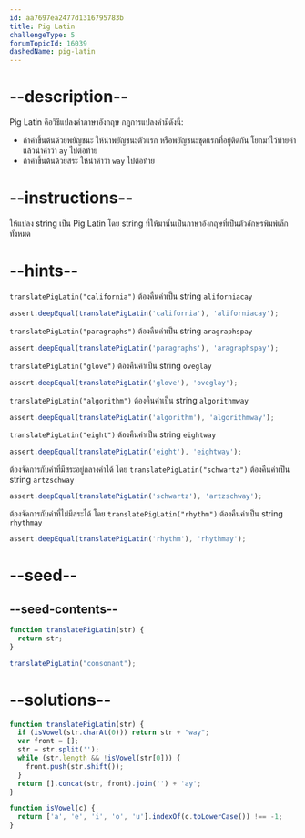 ```yaml
---
id: aa7697ea2477d1316795783b
title: Pig Latin
challengeType: 5
forumTopicId: 16039
dashedName: pig-latin
---
```


# --description--

Pig Latin คือวิธีแปลงคำภาษาอังกฤษ กฎการแปลงคำมีดังนี้:

- ถ้าคำขึ้นต้นด้วยพยัญชนะ ให้นำพยัญชนะตัวแรก หรือพยัญชนะชุดแรกที่อยู่ติดกัน โยกมาไว้ท้ายคำ แล้วนำคำว่า `ay` ไปต่อท้าย
- ถ้าคำขึ้นต้นด้วยสระ ให้นำคำว่า `way` ไปต่อท้าย

# --instructions--

ให้แปลง string เป็น Pig Latin โดย string ที่ให้มานั้นเป็นภาษาอังกฤษที่เป็นตัวอักษรพิมพ์เล็กทั้งหมด

# --hints--

`translatePigLatin("california")` ต้องคืนค่าเป็น string `aliforniacay`

```js
assert.deepEqual(translatePigLatin('california'), 'aliforniacay');
```

`translatePigLatin("paragraphs")` ต้องคืนค่าเป็น string `aragraphspay`

```js
assert.deepEqual(translatePigLatin('paragraphs'), 'aragraphspay');
```

`translatePigLatin("glove")` ต้องคืนค่าเป็น string `oveglay`

```js
assert.deepEqual(translatePigLatin('glove'), 'oveglay');
```

`translatePigLatin("algorithm")` ต้องคืนค่าเป็น string `algorithmway`

```js
assert.deepEqual(translatePigLatin('algorithm'), 'algorithmway');
```

`translatePigLatin("eight")` ต้องคืนค่าเป็น string `eightway`

```js
assert.deepEqual(translatePigLatin('eight'), 'eightway');
```

ต้องจัดการกับคำที่มีสระอยู่กลางคำได้ โดย `translatePigLatin("schwartz")` ต้องคืนค่าเป็น string `artzschway`

```js
assert.deepEqual(translatePigLatin('schwartz'), 'artzschway');
```

ต้องจัดการกับคำที่ไม่มีสระได้ โดย `translatePigLatin("rhythm")` ต้องคืนค่าเป็น string `rhythmay`

```js
assert.deepEqual(translatePigLatin('rhythm'), 'rhythmay');
```

# --seed--

## --seed-contents--

```js
function translatePigLatin(str) {
  return str;
}

translatePigLatin("consonant");
```

# --solutions--

```js
function translatePigLatin(str) {
  if (isVowel(str.charAt(0))) return str + "way";
  var front = [];
  str = str.split('');
  while (str.length && !isVowel(str[0])) {
    front.push(str.shift());
  }
  return [].concat(str, front).join('') + 'ay';
}

function isVowel(c) {
  return ['a', 'e', 'i', 'o', 'u'].indexOf(c.toLowerCase()) !== -1;
}
```
